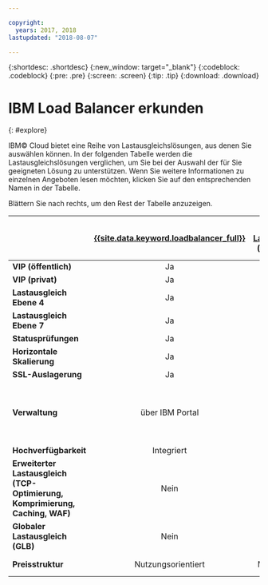 ```yaml
---

copyright:
  years: 2017, 2018
lastupdated: "2018-08-07"

---
```


{:shortdesc: .shortdesc}
{:new_window: target="_blank"}
{:codeblock: .codeblock}
{:pre: .pre}
{:screen: .screen}
{:tip: .tip}
{:download: .download}

# IBM Load Balancer erkunden
{: #explore}

IBM© Cloud bietet eine Reihe von Lastausgleichslösungen, aus denen Sie auswählen können. In der folgenden Tabelle werden die Lastausgleichslösungen verglichen, um Sie bei der Auswahl der für Sie geeigneten Lösung zu unterstützen. Wenn Sie weitere Informationen zu einzelnen Angeboten lesen möchten, klicken Sie auf den entsprechenden Namen in der Tabelle. 

Blättern Sie nach rechts, um den Rest der Tabelle anzuzeigen.


|        | [{{site.data.keyword.loadbalancer_full}}](/docs/infrastructure/loadbalancer-service?topic=loadbalancer-service-getting-started-with-ibm-cloud-load-balancer)| [Lokale Lastausgleichsfunktion](/docs/infrastructure/local-load-balancer?topic=local-load-balancer-getting-started-with-local-load-balancer#getting-started-with-local-load-balancer) (gemeinsam genutzt)| [Lokale Lastausgleichsfunktion](/docs/infrastructure/local-load-balancer?topic=local-load-balancer-getting-started-with-local-load-balancer#getting-started-with-local-load-balancer) (dediziert)| [Citrix NetScaler](/docs/infrastructure/citrix-netscaler-vpx?topic=citrix-netscaler-vpx-getting-started-with-citrix-netscaler-vpx-software-appliance#getting-started-with-citrix-netscaler-vpx-software-appliance) VPX/MPX (Standard)| [Citrix NetScaler](/docs/infrastructure/citrix-netscaler-vpx?topic=citrix-netscaler-vpx-getting-started-with-citrix-netscaler-vpx-software-appliance#getting-started-with-citrix-netscaler-vpx-software-appliance) VPX/MPX (Platinum) |
|------- | :------: | :------: | :------: | :------: | :------: |
|**VIP (öffentlich)**|Ja|Ja|Ja|Ja|Ja |
|**VIP (privat)**|Ja|Nein|Ja|Ja|Ja |
|**Lastausgleich Ebene 4**|Ja|Ja|Ja|Ja|Ja |
|**Lastausgleich Ebene 7**|Ja|Cookie-Persistenz|Cookie-Persistenz|Ja|Ja |
|**Statusprüfungen**|Ja|Ja|Ja|Ja|Ja |
|**Horizontale Skalierung**|Ja|Nein|Nein|Nein|Nein |
|**SSL-Auslagerung**|Ja|Ja|Ja|Ja|Ja |
|**Verwaltung**|über IBM Portal|über IBM Portal|über IBM Portal|Self-Service-Verwaltung (GUI eines anderen Anbieters)|Self-Service-Verwaltung (GUI eines anderen Anbieters) |
|**Hochverfügbarkeit**|Integriert|Integriert|Optional|Optional|Optional |
|**Erweiterter Lastausgleich (TCP-Optimierung, Komprimierung, Caching, WAF)**|Nein|Nein|Nein|Eingeschränkt|Ja |
|**Globaler Lastausgleich (GLB)**|Nein|Nein|Nein|Nein|Ja |
|**Preisstruktur**|Nutzungsorientiert|Monatliche Pauschale|Monatliche Pauschale|Monatliche Pauschale|Monatliche Pauschale |
